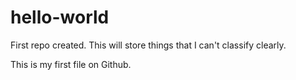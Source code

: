 # hello-world
First repo created. This will store things that I can't classify clearly.

This is my first file on Github.

